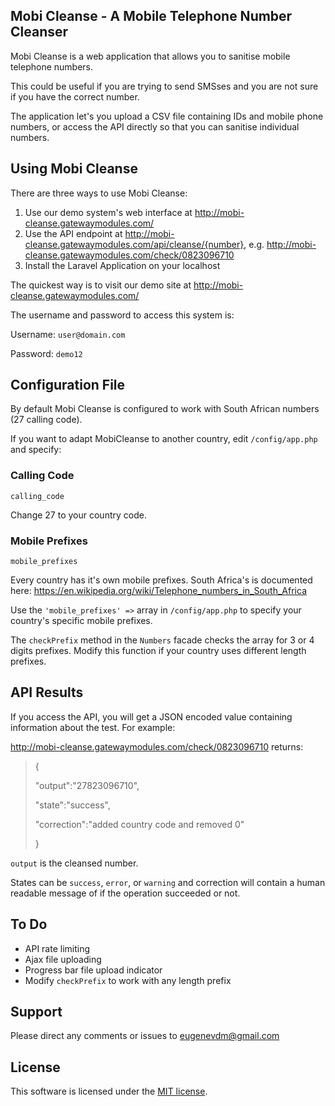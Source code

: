 ## Mobi Cleanse - A Mobile Telephone Number Cleanser

Mobi Cleanse is a web application that allows you to sanitise mobile telephone numbers.

This could be useful if you are trying to send SMSses and you are not sure if you have the correct number.

The application let's you upload a CSV file containing IDs and mobile phone numbers, or access the API directly so that you can sanitise individual numbers.

## Using Mobi Cleanse

There are three ways to use Mobi Cleanse:

1. Use our demo system's web interface at http://mobi-cleanse.gatewaymodules.com/
2. Use the API endpoint at http://mobi-cleanse.gatewaymodules.com/api/cleanse/{number}, e.g. http://mobi-cleanse.gatewaymodules.com/check/0823096710
2. Install the Laravel Application on your localhost

The quickest way is to visit our demo site at http://mobi-cleanse.gatewaymodules.com/

The username and password to access this system is:

Username: `user@domain.com`

Password: `demo12`

## Configuration File

By default Mobi Cleanse is configured to work with South African numbers (27 calling code).

If you want to adapt MobiCleanse to another country, edit `/config/app.php` and specify:

### Calling Code ###
`calling_code`

Change 27 to your country code.

### Mobile Prefixes ###
`mobile_prefixes`

Every country has it's own mobile prefixes. South Africa's is documented here:
https://en.wikipedia.org/wiki/Telephone_numbers_in_South_Africa

Use the `'mobile_prefixes' =>` array in `/config/app.php` to specify your country's specific mobile prefixes.

The `checkPrefix` method in the `Numbers` facade checks the array for 3 or 4 digits prefixes. Modify this function if your country uses different length prefixes.

## API Results

If you access the API, you will get a JSON encoded value containing information about the test. For example:

http://mobi-cleanse.gatewaymodules.com/check/0823096710 returns:

> {
>
> "output":"27823096710",
>
> "state":"success",
>
> "correction":"added country code and removed 0"
>
>
> }

`output` is the cleansed number.

States can be `success`, `error`, or `warning` and correction will contain a human readable message of if the operation succeeded or not.

## To Do

* API rate limiting
* Ajax file uploading
* Progress bar file upload indicator
* Modify `checkPrefix` to work with any length prefix

## Support

Please direct any comments or issues to eugenevdm@gmail.com

## License

This software is licensed under the [MIT license](http://opensource.org/licenses/MIT).
